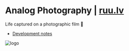 # Analog Photography | [ruu.lv](https://ruu.lv) 

Life captured on a photographic film 📸

* [Development notes](https://github.com/ruu-lv/ruu/wiki)

![logo](https://ruu.lv/ui/img/logo/20191224-Poga-0001-Eyes-by-Janis-Rullis-1024x.jpg) 
